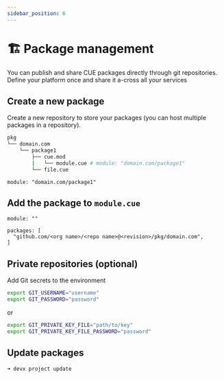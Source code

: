 ```yaml
---
sidebar_position: 6
---
```


# 🏗️ Package management

You can publish and share CUE packages directly through git repositories. Define your platform once and share it a-cross all your services
## Create a new package
Create a new repository to store your packages (you can host multiple packages in a repository).

```bash
pkg
└── domain.com
    └── package1
        ├── cue.mod
        |   └── module.cue # module: "domain.com/package1"
        └── file.cue
```

```cue title="pkg/domain.com/package1/cue.mod/module.cue"
module: "domain.com/package1"
```

## Add the package to `module.cue`
```cue
module: ""

packages: [
  "github.com/<org name>/<repo name>@<revision>/pkg/domain.com",
]		
```

## Private repositories (optional)

Add Git secrets to the environment
```bash
export GIT_USERNAME="username"
export GIT_PASSWORD="password"
```
or
```bash
export GIT_PRIVATE_KEY_FILE="path/to/key"
export GIT_PRIVATE_KEY_FILE_PASSWORD="password"
```

## Update packages
```bash
➜ devx project update
```
